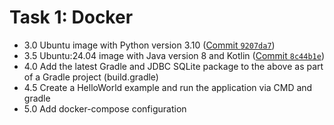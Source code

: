 # Task 1: Docker

- 3.0 Ubuntu image with Python version 3.10 ([Commit `9207da7`](https://github.com/vkazakevich/ebiznes/commit/9207da75fb44a75fe965ff01cb1abfdf9971c43f))
- 3.5 Ubuntu:24.04 image with Java version 8 and Kotlin ([Commit `8c44b1e`](https://github.com/vkazakevich/ebiznes/commit/8c44b1e64b68136c35b386655a69a24f73a7a6c4))
- 4.0 Add the latest Gradle and JDBC SQLite package to the above as part of a Gradle project (build.gradle)
- 4.5 Create a HelloWorld example and run the application via CMD and gradle
- 5.0 Add docker-compose configuration